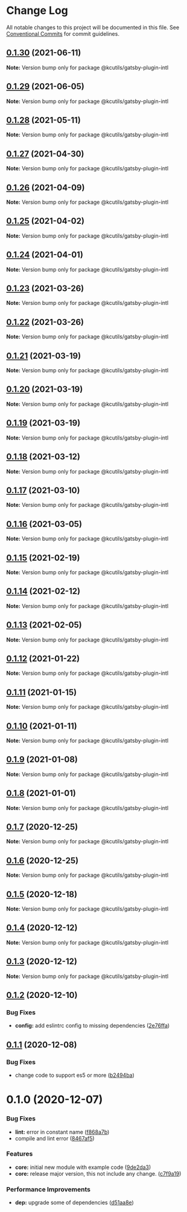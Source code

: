 # Change Log

All notable changes to this project will be documented in this file.
See [Conventional Commits](https://conventionalcommits.org) for commit guidelines.

## [0.1.30](https://github.com/kamontat/kcutils/compare/@kcutils/gatsby-plugin-intl@0.1.29...@kcutils/gatsby-plugin-intl@0.1.30) (2021-06-11)

**Note:** Version bump only for package @kcutils/gatsby-plugin-intl





## [0.1.29](https://github.com/kamontat/kcutils/compare/@kcutils/gatsby-plugin-intl@0.1.28...@kcutils/gatsby-plugin-intl@0.1.29) (2021-06-05)

**Note:** Version bump only for package @kcutils/gatsby-plugin-intl





## [0.1.28](https://github.com/kamontat/kcutils/compare/@kcutils/gatsby-plugin-intl@0.1.27...@kcutils/gatsby-plugin-intl@0.1.28) (2021-05-11)

**Note:** Version bump only for package @kcutils/gatsby-plugin-intl





## [0.1.27](https://github.com/kamontat/kcutils/compare/@kcutils/gatsby-plugin-intl@0.1.26...@kcutils/gatsby-plugin-intl@0.1.27) (2021-04-30)

**Note:** Version bump only for package @kcutils/gatsby-plugin-intl





## [0.1.26](https://github.com/kamontat/kcutils/compare/@kcutils/gatsby-plugin-intl@0.1.25...@kcutils/gatsby-plugin-intl@0.1.26) (2021-04-09)

**Note:** Version bump only for package @kcutils/gatsby-plugin-intl





## [0.1.25](https://github.com/kamontat/kcutils/compare/@kcutils/gatsby-plugin-intl@0.1.24...@kcutils/gatsby-plugin-intl@0.1.25) (2021-04-02)

**Note:** Version bump only for package @kcutils/gatsby-plugin-intl





## [0.1.24](https://github.com/kamontat/kcutils/compare/@kcutils/gatsby-plugin-intl@0.1.23...@kcutils/gatsby-plugin-intl@0.1.24) (2021-04-01)

**Note:** Version bump only for package @kcutils/gatsby-plugin-intl





## [0.1.23](https://github.com/kamontat/kcutils/compare/@kcutils/gatsby-plugin-intl@0.1.22...@kcutils/gatsby-plugin-intl@0.1.23) (2021-03-26)

**Note:** Version bump only for package @kcutils/gatsby-plugin-intl





## [0.1.22](https://github.com/kamontat/kcutils/compare/@kcutils/gatsby-plugin-intl@0.1.21...@kcutils/gatsby-plugin-intl@0.1.22) (2021-03-26)

**Note:** Version bump only for package @kcutils/gatsby-plugin-intl





## [0.1.21](https://github.com/kamontat/kcutils/compare/@kcutils/gatsby-plugin-intl@0.1.20...@kcutils/gatsby-plugin-intl@0.1.21) (2021-03-19)

**Note:** Version bump only for package @kcutils/gatsby-plugin-intl





## [0.1.20](https://github.com/kamontat/kcutils/compare/@kcutils/gatsby-plugin-intl@0.1.19...@kcutils/gatsby-plugin-intl@0.1.20) (2021-03-19)

**Note:** Version bump only for package @kcutils/gatsby-plugin-intl





## [0.1.19](https://github.com/kamontat/kcutils/compare/@kcutils/gatsby-plugin-intl@0.1.18...@kcutils/gatsby-plugin-intl@0.1.19) (2021-03-19)

**Note:** Version bump only for package @kcutils/gatsby-plugin-intl





## [0.1.18](https://github.com/kamontat/kcutils/compare/@kcutils/gatsby-plugin-intl@0.1.17...@kcutils/gatsby-plugin-intl@0.1.18) (2021-03-12)

**Note:** Version bump only for package @kcutils/gatsby-plugin-intl





## [0.1.17](https://github.com/kamontat/kcutils/compare/@kcutils/gatsby-plugin-intl@0.1.16...@kcutils/gatsby-plugin-intl@0.1.17) (2021-03-10)

**Note:** Version bump only for package @kcutils/gatsby-plugin-intl





## [0.1.16](https://github.com/kamontat/kcutils/compare/@kcutils/gatsby-plugin-intl@0.1.15...@kcutils/gatsby-plugin-intl@0.1.16) (2021-03-05)

**Note:** Version bump only for package @kcutils/gatsby-plugin-intl





## [0.1.15](https://github.com/kamontat/kcutils/compare/@kcutils/gatsby-plugin-intl@0.1.14...@kcutils/gatsby-plugin-intl@0.1.15) (2021-02-19)

**Note:** Version bump only for package @kcutils/gatsby-plugin-intl





## [0.1.14](https://github.com/kamontat/kcutils/compare/@kcutils/gatsby-plugin-intl@0.1.13...@kcutils/gatsby-plugin-intl@0.1.14) (2021-02-12)

**Note:** Version bump only for package @kcutils/gatsby-plugin-intl





## [0.1.13](https://github.com/kamontat/kcutils/compare/@kcutils/gatsby-plugin-intl@0.1.12...@kcutils/gatsby-plugin-intl@0.1.13) (2021-02-05)

**Note:** Version bump only for package @kcutils/gatsby-plugin-intl





## [0.1.12](https://github.com/kamontat/kcutils/compare/@kcutils/gatsby-plugin-intl@0.1.11...@kcutils/gatsby-plugin-intl@0.1.12) (2021-01-22)

**Note:** Version bump only for package @kcutils/gatsby-plugin-intl





## [0.1.11](https://github.com/kamontat/kcutils/compare/@kcutils/gatsby-plugin-intl@0.1.10...@kcutils/gatsby-plugin-intl@0.1.11) (2021-01-15)

**Note:** Version bump only for package @kcutils/gatsby-plugin-intl





## [0.1.10](https://github.com/kamontat/kcutils/compare/@kcutils/gatsby-plugin-intl@0.1.9...@kcutils/gatsby-plugin-intl@0.1.10) (2021-01-11)

**Note:** Version bump only for package @kcutils/gatsby-plugin-intl





## [0.1.9](https://github.com/kamontat/kcutils/compare/@kcutils/gatsby-plugin-intl@0.1.8...@kcutils/gatsby-plugin-intl@0.1.9) (2021-01-08)

**Note:** Version bump only for package @kcutils/gatsby-plugin-intl





## [0.1.8](https://github.com/kamontat/kcutils/compare/@kcutils/gatsby-plugin-intl@0.1.7...@kcutils/gatsby-plugin-intl@0.1.8) (2021-01-01)

**Note:** Version bump only for package @kcutils/gatsby-plugin-intl





## [0.1.7](https://github.com/kamontat/kcutils/compare/@kcutils/gatsby-plugin-intl@0.1.6...@kcutils/gatsby-plugin-intl@0.1.7) (2020-12-25)

**Note:** Version bump only for package @kcutils/gatsby-plugin-intl





## [0.1.6](https://github.com/kamontat/kcutils/compare/@kcutils/gatsby-plugin-intl@0.1.5...@kcutils/gatsby-plugin-intl@0.1.6) (2020-12-25)

**Note:** Version bump only for package @kcutils/gatsby-plugin-intl





## [0.1.5](https://github.com/kamontat/kcutils/compare/@kcutils/gatsby-plugin-intl@0.1.4...@kcutils/gatsby-plugin-intl@0.1.5) (2020-12-18)

**Note:** Version bump only for package @kcutils/gatsby-plugin-intl





## [0.1.4](https://github.com/kamontat/kcutils/compare/@kcutils/gatsby-plugin-intl@0.1.3...@kcutils/gatsby-plugin-intl@0.1.4) (2020-12-12)

**Note:** Version bump only for package @kcutils/gatsby-plugin-intl





## [0.1.3](https://github.com/kamontat/kcutils/compare/@kcutils/gatsby-plugin-intl@0.1.2...@kcutils/gatsby-plugin-intl@0.1.3) (2020-12-12)

**Note:** Version bump only for package @kcutils/gatsby-plugin-intl





## [0.1.2](https://github.com/kamontat/kcutils/compare/@kcutils/gatsby-plugin-intl@0.1.1...@kcutils/gatsby-plugin-intl@0.1.2) (2020-12-10)


### Bug Fixes

* **config:** add eslintrc config to missing dependencies ([2e76ffa](https://github.com/kamontat/kcutils/commit/2e76ffa0ef922dbf4bf68fd83bf4339f2b1efd55))





## [0.1.1](https://github.com/kamontat/kcutils/compare/@kcutils/gatsby-plugin-intl@0.1.0...@kcutils/gatsby-plugin-intl@0.1.1) (2020-12-08)


### Bug Fixes

* change code to support es5 or more ([b2494ba](https://github.com/kamontat/kcutils/commit/b2494ba7b070d8bc85a2f5152fe699bfb9163266))





# 0.1.0 (2020-12-07)


### Bug Fixes

* **lint:** error in constant name ([f868a7b](https://github.com/kamontat/kcutils/commit/f868a7b9d0377de9aa200dab35df9c1a65168a46))
* compile and lint error ([8467af5](https://github.com/kamontat/kcutils/commit/8467af50901100a28e749e495187328e5928cfd0))


### Features

* **core:** initial new module with example code ([9de2da3](https://github.com/kamontat/kcutils/commit/9de2da352f1e012d30d7b6fa74880c36c30e1aa2))
* **core:** release major version, this not include any change. ([c7f9a19](https://github.com/kamontat/kcutils/commit/c7f9a19b5a62e786869a7df155ab3b739ee563aa))


### Performance Improvements

* **dep:** upgrade some of dependencies ([d51aa8e](https://github.com/kamontat/kcutils/commit/d51aa8e96ebcf92acc8f888ca0cf7a1ea0876f2e))
